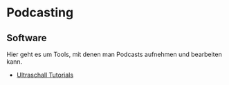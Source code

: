 # Podcasting

## Software

Hier geht es um Tools, mit denen man Podcasts aufnehmen und bearbeiten kann.

* [Ultraschall Tutorials](./ultraschall)